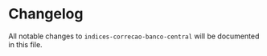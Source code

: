 # Changelog

All notable changes to `indices-correcao-banco-central` will be documented in this file.

